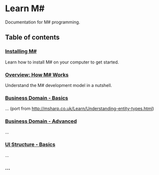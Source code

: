 # Learn M#
Documentation for M# programming.

## Table of contents

### [Installing M#](Install/README.md)
Learn how to install M# on your computer to get started.

### [Overview: How M# Works](Overview/README.md)
Understand the M# development model in a nutshell.

### [Business Domain - Basics](Domain/README.md)
... (port from http://msharp.co.uk/Learn/Understanding-entity-types.html)

### [Business Domain - Advanced](Domain/Advanced/README.md)
...

### [UI Structure - Basics](UI/README.md)
...

### ...
